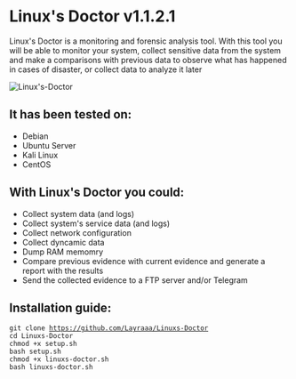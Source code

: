 # Linux's Doctor v1.1.2.1
Linux's Doctor is a monitoring and forensic analysis tool. With this tool you will be able to monitor your system, collect sensitive data from the system and make a comparisons with previous data to observe what has happened in cases of disaster, or collect data to analyze it later

![Linux's-Doctor](https://user-images.githubusercontent.com/107069518/213184100-220586df-9769-4eb6-813c-c7d4cdb4417f.png)

## It has been tested on:
- Debian
- Ubuntu Server
- Kali Linux
- CentOS

## With Linux's Doctor you could:
- Collect system data (and logs)
- Collect system's service data (and logs)
- Collect network configuration
- Collect dyncamic data
- Dump RAM memomry
- Compare previous evidence with current evidence and generate a report with the results
- Send the collected evidence to a FTP server and/or Telegram

## Installation guide:

<code>git clone https://github.com/Layraaa/Linuxs-Doctor</code>    
<code>cd Linuxs-Doctor</code>    
<code>chmod +x setup.sh</code>    
<code>bash setup.sh</code>    
<code>chmod +x linuxs-doctor.sh</code>    
<code>bash linuxs-doctor.sh</code>    
